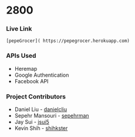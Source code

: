 # 2800




### Live Link
```
[pepeGrocer]( https://pepegrocer.herokuapp.com)
```


### APIs Used
* Heremap
* Google Authentication
* Facebook API


### Project Contributors
* Daniel Liu - [danielcliu](https://github.com/danielscliu)
* Sepehr Mansouri - [sepehrman](https://github.com/sepehrman)
* Jay Sui - [jsui5]( https://github.com/jsui5)
* Kevin Shih - [shihkster](https://github.com/shihkster1015)
